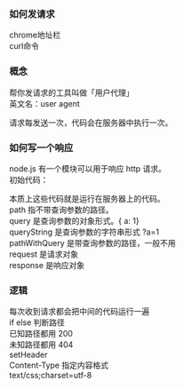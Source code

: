 <a name="GsBdi"></a>
### 如何发请求
chrome地址栏<br />curl命令

<a name="pJ8ZH"></a>
### 概念
帮你发请求的工具叫做「用户代理」<br />英文名：user agent

请求每发送一次，代码会在服务器中执行一次。

<a name="SLgYe"></a>
### 如何写一个响应
node.js 有一个模块可以用于响应 http 请求。<br />初始代码：

本质上这些代码就是运行在服务器上的代码。<br />path 指不带查询参数的路径。<br />query 是查询参数的对象形式。{ a: 1}<br />queryString 是查询参数的字符串形式 ?a=1<br />pathWithQuery 是带查询参数的路径，一般不用<br />request 是请求对象<br />response 是响应对象

<a name="ac93q"></a>
### 逻辑
每次收到请求都会把中间的代码运行一遍<br />if else 判断路径<br />已知路径都用 200<br />未知路径都用 404<br />setHeader<br />Content-Type 指定内容格式<br />text/css;charset=utf-8

